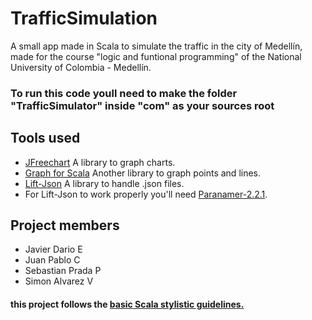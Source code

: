# TrafficSimulation
A small app made in Scala to simulate the traffic in the city of Medellín, made for the course "logic and funtional programming" of the National University of Colombia - Medellín.

### To run this code youll need to make the folder "TrafficSimulator" inside "com" as your sources root

## Tools used

* [JFreechart](http://www.jfree.org/jfreechart/) A library to graph charts.
* [Graph for Scala](http://www.scala-graph.org/) Another library to graph points and lines.
* [Lift-Json](https://github.com/lift/lift/tree/master/framework/lift-base/lift-json) A library to handle .json files.
* For Lift-Json to work properly you'll need [Paranamer-2.2.1](http://www.java2s.com/Code/Jar/p/Downloadparanamer221jar.htm).

## Project members

* Javier Dario E
* Juan Pablo C
* Sebastian Prada P
* Simon Alvarez V

#### this project follows the [basic Scala stylistic guidelines.](https://docs.scala-lang.org/style/)
